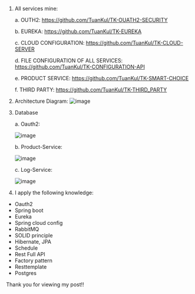 1. All services mine:

   a. OUTH2: https://github.com/TuanKul/TK-OUATH2-SECURITY
   
   b. EUREKA: https://github.com/TuanKul/TK-EUREKA
   
   c. CLOUD CONFIGURATION: https://github.com/TuanKul/TK-CLOUD-SERVER
   
   d. FILE CONFIGURATION OF ALL SERVICES: https://github.com/TuanKul/TK-CONFIGURATION-API
   
   e. PRODUCT SERVICE: https://github.com/TuanKul/TK-SMART-CHOICE
   
   f. THIRD PARTY: https://github.com/TuanKul/TK-THIRD_PARTY

2. Architecture Diagram:
  ![image](https://user-images.githubusercontent.com/82629813/116042396-8ca81e80-a698-11eb-8f3b-2539e6ae5ea5.png)
   
3. Database

   a. Oauth2:
   
   ![image](https://user-images.githubusercontent.com/82629813/116042456-a0538500-a698-11eb-935e-0e92870ab6ad.png)
   
   b. Product-Service: 
   
   ![image](https://user-images.githubusercontent.com/82629813/116042503-aea1a100-a698-11eb-82b8-84849e24cc89.png)
   
   c. Log-Service: 
   
   ![image](https://user-images.githubusercontent.com/82629813/116042540-ba8d6300-a698-11eb-9cb4-a733527a0524.png)

4. I apply the following knowledge:
  * Oauth2
  * Spring boot
  * Eureka
  * Spring cloud config
  * RabbitMQ
  * SOLID principle
  * Hibernate, JPA
  * Schedule
  * Rest Full API
  * Factory pattern
  * Resttemplate
  * Postgres


Thank you for viewing my post!!
